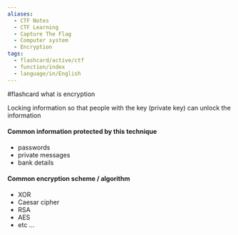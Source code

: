 ```yaml
---
aliases:
  - CTF Notes
  - CTF Learning
  - Capture The Flag
  - Computer system
  - Encryption
tags:
  - flashcard/active/ctf
  - function/index
  - language/in/English
---
```


#flashcard what is encryption

Locking information so that people with the key (private key) can unlock the information 


#### Common information protected by this technique 

- passwords
- private messages 
- bank details 

#### Common encryption scheme / algorithm
- XOR
- Caesar cipher
- RSA
- AES
- etc …